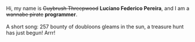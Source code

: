 Hi, my name is ~~Guybrush Threepwood~~ **Luciano Federico Pereira**, and I am a ~~wannabe pirate~~ **programmer**.<br><br>A short song: 257 bounty of doubloons gleams in the sun, a treasure hunt has just begun! Arrr!
